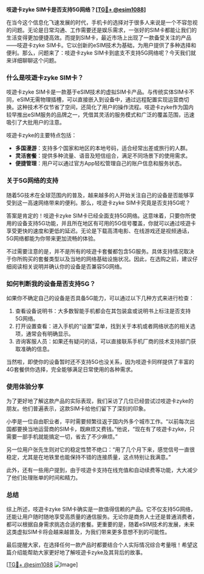**吱遊卡zyke SIM卡是否支持5G网络？[[TG💪+ @esim1088](https://t.me/s/esim1088)]**

在当今这个信息化飞速发展的时代，手机卡的选择对于很多人来说是一个不容忽视的问题。无论是日常沟通、工作需要还是娱乐需求，一张好的SIM卡都能让我们的生活变得更加便捷高效。而提到SIM卡，最近市场上出现了一款备受关注的产品——吱遊卡zyke SIM卡。它以创新的eSIM技术为基础，为用户提供了多种选择和便利。那么，问题来了：吱遊卡zyke SIM卡到底支不支持5G网络呢？今天我们就来详细聊聊这个问题。

### 什么是吱遊卡zyke SIM卡？

吱遊卡zyke SIM卡是一款基于eSIM技术的虚拟SIM卡产品。与传统实体SIM卡不同，eSIM无需物理插槽，可以直接嵌入到设备中，通过远程配置实现运营商切换。这种技术不仅节省了空间，还简化了用户的操作流程。吱遊卡zyke作为国内较早推出eSIM服务的品牌之一，凭借其灵活的服务模式和广泛的覆盖范围，迅速吸引了大批用户的注意。

吱遊卡zyke的主要特点包括：
- **多国漫游**：支持多个国家和地区的本地号码，适合经常出差或旅行的人群。
- **灵活套餐**：提供多种流量、语音及短信组合，满足不同场景下的使用需求。
- **便捷管理**：用户可以通过官方App轻松管理自己的账户信息和服务状态。

### 关于5G网络的支持

随着5G技术在全球范围内的普及，越来越多的人开始关注自己的设备是否能够享受到这一高速网络带来的便利。那么，吱遊卡zyke SIM卡究竟是否支持5G呢？

答案是肯定的！吱遊卡zyke SIM卡已经全面支持5G网络。这意味着，只要你所使用的设备支持5G功能，并且所在地区有可用的5G信号覆盖，你就可以通过吱遊卡享受更快的速度和更低的延迟。无论是下载高清电影、在线游戏还是视频通话，5G网络都能为你带来更加流畅的体验。

不过需要注意的是，并不是所有的吱遊卡套餐都包含5G服务。具体支持情况取决于你所购买的套餐类型以及当地的网络基础设施状况。因此，在选购之前，建议仔细阅读相关说明并确认你的设备是否兼容5G网络。

### 如何判断我的设备是否支持5G？

如果你不确定自己的设备是否具备5G能力，可以通过以下几种方式来进行检查：

1. 查看设备说明书：大多数智能手机都会在其包装盒或说明书上标注是否支持5G网络。
2. 打开设置查看：进入手机的“设置”菜单，找到关于本机或者网络状态的相关选项，通常会有明确显示。
3. 咨询客服人员：如果还有疑问的话，可以直接联系手机厂商的技术支持部门获取准确的信息。

当然啦，即使你的设备暂时还不支持5G也没关系，因为吱遊卡同样提供了丰富的4G套餐供你选择，完全能够满足日常使用的各种需求。

### 使用体验分享

为了更好地了解这款产品的实际表现，我们采访了几位已经尝试过吱遊卡zyke的朋友。他们普遍表示，这款SIM卡给他们留下了深刻的印象。

小李是一位自由职业者，平时需要频繁往返于国内外多个城市工作。“以前每次出国都要换当地运营商的SIM卡，既麻烦又费钱。”他说，“现在有了吱遊卡zyke，只需要一部手机就能搞定一切，省去了不少麻烦。”

另一位用户张先生则对它的稳定性赞不绝口：“用了几个月下来，感觉信号一直很稳定，尤其是在地铁里也能保持不错的连接质量，这点特别让我满意。”

此外，还有一些用户提到，由于吱遊卡支持在线充值和自动续费等功能，大大减少了他们处理账单的时间和精力。

### 总结

综上所述，吱遊卡zyke SIM卡确实是一款值得信赖的产品。它不仅支持5G网络，还能让用户随时随地享受高质量的通信服务。无论你是商务人士还是普通消费者，都可以根据自身需求挑选合适的套餐。更重要的是，随着eSIM技术的发展，未来这类虚拟SIM卡将会越来越普及，为我们带来更多意想不到的可能性。

最后提醒大家，在选择任何一款产品时都要结合个人实际情况综合考量哦！希望这篇介绍能帮助大家更好地了解吱遊卡zyke及其背后的故事。

[[TG💪+ @esim1088](https://t.me/s/esim1088) ![Image](https://i.postimg.cc/4NQfJmqS/Snipaste-2025-05-13-00-14-12.png)]